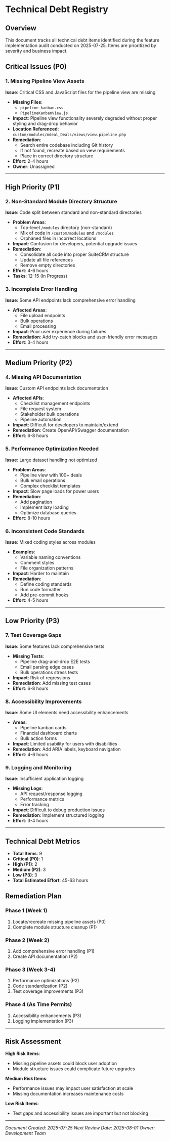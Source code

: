 # Technical Debt Registry

## Overview

This document tracks all technical debt items identified during the feature implementation audit conducted on 2025-07-25. Items are prioritized by severity and business impact.

## Critical Issues (P0)

### 1. Missing Pipeline View Assets
**Issue**: Critical CSS and JavaScript files for the pipeline view are missing
- **Missing Files**: 
  - `pipeline-kanban.css`
  - `PipelineKanbanView.js`
- **Impact**: Pipeline view functionality severely degraded without proper styling and drag-drop behavior
- **Location Referenced**: `custom/modules/mdeal_Deals/views/view.pipeline.php`
- **Remediation**: 
  - Search entire codebase including Git history
  - If not found, recreate based on view requirements
  - Place in correct directory structure
- **Effort**: 2-4 hours
- **Owner**: Unassigned

---

## High Priority (P1)

### 2. Non-Standard Module Directory Structure
**Issue**: Code split between standard and non-standard directories
- **Problem Areas**:
  - Top-level `/modules` directory (non-standard)
  - Mix of code in `/custom/modules` and `/modules`
  - Orphaned files in incorrect locations
- **Impact**: Confusion for developers, potential upgrade issues
- **Remediation**: 
  - Consolidate all code into proper SuiteCRM structure
  - Update all file references
  - Remove empty directories
- **Effort**: 4-6 hours
- **Tasks**: 12-15 (In Progress)

### 3. Incomplete Error Handling
**Issue**: Some API endpoints lack comprehensive error handling
- **Affected Areas**:
  - File upload endpoints
  - Bulk operations
  - Email processing
- **Impact**: Poor user experience during failures
- **Remediation**: Add try-catch blocks and user-friendly error messages
- **Effort**: 3-4 hours

---

## Medium Priority (P2)

### 4. Missing API Documentation
**Issue**: Custom API endpoints lack documentation
- **Affected APIs**:
  - Checklist management endpoints
  - File request system
  - Stakeholder bulk operations
  - Pipeline automation
- **Impact**: Difficult for developers to maintain/extend
- **Remediation**: Create OpenAPI/Swagger documentation
- **Effort**: 6-8 hours

### 5. Performance Optimization Needed
**Issue**: Large dataset handling not optimized
- **Problem Areas**:
  - Pipeline view with 100+ deals
  - Bulk email operations
  - Complex checklist templates
- **Impact**: Slow page loads for power users
- **Remediation**: 
  - Add pagination
  - Implement lazy loading
  - Optimize database queries
- **Effort**: 8-10 hours

### 6. Inconsistent Code Standards
**Issue**: Mixed coding styles across modules
- **Examples**:
  - Variable naming conventions
  - Comment styles
  - File organization patterns
- **Impact**: Harder to maintain
- **Remediation**: 
  - Define coding standards
  - Run code formatter
  - Add pre-commit hooks
- **Effort**: 4-5 hours

---

## Low Priority (P3)

### 7. Test Coverage Gaps
**Issue**: Some features lack comprehensive tests
- **Missing Tests**:
  - Pipeline drag-and-drop E2E tests
  - Email parsing edge cases
  - Bulk operations stress tests
- **Impact**: Risk of regressions
- **Remediation**: Add missing test cases
- **Effort**: 6-8 hours

### 8. Accessibility Improvements
**Issue**: Some UI elements need accessibility enhancements
- **Areas**:
  - Pipeline kanban cards
  - Financial dashboard charts
  - Bulk action forms
- **Impact**: Limited usability for users with disabilities
- **Remediation**: Add ARIA labels, keyboard navigation
- **Effort**: 4-6 hours

### 9. Logging and Monitoring
**Issue**: Insufficient application logging
- **Missing Logs**:
  - API request/response logging
  - Performance metrics
  - Error tracking
- **Impact**: Difficult to debug production issues
- **Remediation**: Implement structured logging
- **Effort**: 3-4 hours

---

## Technical Debt Metrics

- **Total Items**: 9
- **Critical (P0)**: 1
- **High (P1)**: 2
- **Medium (P2)**: 3
- **Low (P3)**: 3
- **Total Estimated Effort**: 45-63 hours

## Remediation Plan

### Phase 1 (Week 1)
1. Locate/recreate missing pipeline assets (P0)
2. Complete module structure cleanup (P1)

### Phase 2 (Week 2)
1. Add comprehensive error handling (P1)
2. Create API documentation (P2)

### Phase 3 (Week 3-4)
1. Performance optimizations (P2)
2. Code standardization (P2)
3. Test coverage improvements (P3)

### Phase 4 (As Time Permits)
1. Accessibility enhancements (P3)
2. Logging implementation (P3)

---

## Risk Assessment

**High Risk Items**:
- Missing pipeline assets could block user adoption
- Module structure issues could complicate future upgrades

**Medium Risk Items**:
- Performance issues may impact user satisfaction at scale
- Missing documentation increases maintenance costs

**Low Risk Items**:
- Test gaps and accessibility issues are important but not blocking

---

*Document Created: 2025-07-25*
*Next Review Date: 2025-08-01*
*Owner: Development Team*